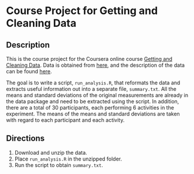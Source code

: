 # Course Project for Getting and Cleaning Data 

## Description
This is the course project for the Coursera online course [Getting and Cleaning Data](https://www.coursera.org/course/getdata). Data is obtained from [here](https://d396qusza40orc.cloudfront.net/getdata%2Fprojectfiles%2FUCI%20HAR%20Dataset.zip), and the description of the data can be found [here](http://archive.ics.uci.edu/ml/datasets/Human+Activity+Recognition+Using+Smartphones).

The goal is to write a script, `run_analysis.R`, that reformats the data and extracts useful information out into a separate file, `summary.txt`. All the means and standard deviations of the original measurements are already in the data package and need to be extracted using the script. In addition, there are a total of 30 participants, each performing 6 activities in the experiment. The means of the means and standard deviations are taken with regard to each participant and each activity. 

## Directions

1. Download and unzip the data.
2. Place `run_analysis.R` in the unzipped folder.
3. Run the script to obtain `summary.txt`. 